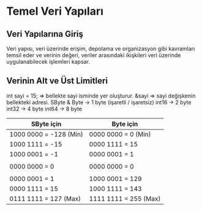 # Temel Veri Yapıları

## Veri Yapılarına Giriş

Veri yapısı, veri üzerinde erişim, depolama ve organizasyon gibi kavramları temsil eder ve verinin değeri, veriler arasındaki ikişkileri veri üzerinde uygulanabilecek işlemleri kapsar.

## Verinin Alt ve Üst Limitleri

int sayi = 15; => bellekte sayi isminde yer oluşturur.
&sayi => sayi değişkenin bellekteki adresi.
SByte & Byte -> 1 byte (işaretli / işaretsiz)
int16 -> 2 byte
int32 -> 4 byte
int64 -> 8 byte

|**SByte için**         |**Byte için**          |
|-----------------------|-----------------------|
|1000 0000 = -128 (Min) |0000 0000 = 0 (Min)    |
|1000 1111 = -15        |0000 1111 = 15         |
|1000 0001 = -1         |0000 0001 = 1          |
|                       |                       |
|0000 0000 = 0          |0000 0000 = 0          |
|                       |                       |
|0000 0001 = 1          |1000 0001 = 129        |
|0000 1111 = 15         |1000 1111 = 143        |
|0111 1111 = 127 (Max)  |1111 1111 = 255 (Max)  |